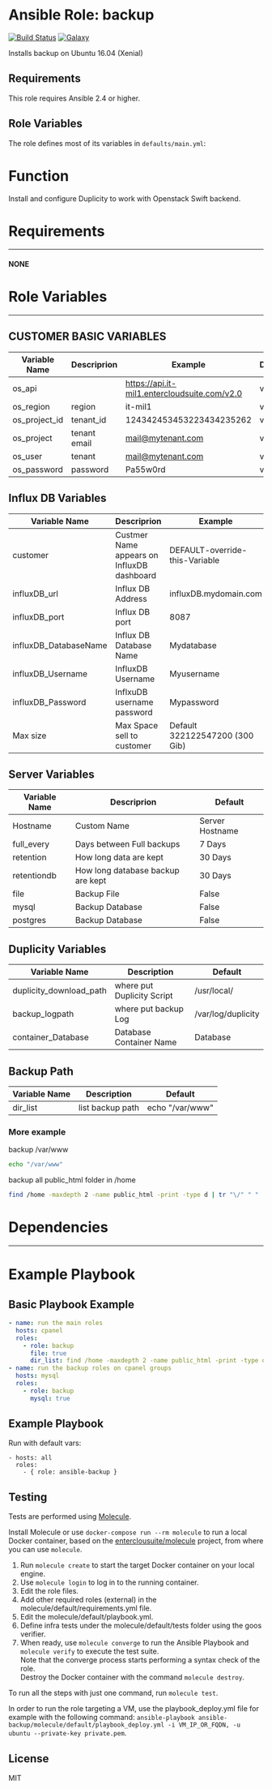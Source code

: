 Ansible Role: backup 
======================================

[![Build Status](https://travis-ci.org/entercloudsuite/ansible-backup.svg?branch=master)](https://travis-ci.org/entercloudsuite/ansible-backup)
[![Galaxy](https://img.shields.io/badge/galaxy-entercloudsuite.backup-blue.svg?style=flat-square)](https://galaxy.ansible.com/entercloudsuite/backup)  

Installs backup on Ubuntu 16.04 (Xenial)

## Requirements

This role requires Ansible 2.4 or higher.

## Role Variables

The role defines most of its variables in `defaults/main.yml`:
# Function
Install and configure Duplicity to work with Openstack Swift backend.
# Requirements
------------
#### NONE
# Role Variables
--------------
## CUSTOMER BASIC  VARIABLES


|Variable Name|Descriprion|Example|Default|
| ------ | ------ | ------  | ------ |
|os_api|<api url>|https://api.it-mil1.entercloudsuite.com/v2.0| void |
|os_region|region|it-mil1|void|
|os_project_id|tenant_id|124342453453223434235262|void |
|os_project|tenant email|mail@mytenant.com|void |
|os_user|tenant|mail@mytenant.com|void |
|os_password|password|Pa55w0rd|void |
## Influx DB Variables
|Variable Name|Descriprion|Example|
| ------ | ------ | ------  |
|customer|Custmer Name appears on InfluxDB dashboard |DEFAULT-override-this-Variable|
|influxDB_url|Influx DB Address | influxDB.mydomain.com|
|influxDB_port|Influx DB port| 8087|
|influxDB_DatabaseName|Influx DB Database Name | Mydatabase|
|influxDB_Username|InfluxDB Username | Myusername|
|influxDB_Password|InflxuDB username password| Mypassword|
|Max size|Max Space sell to customer|Default 322122547200 (300 Gib)|
## Server Variables
|Variable Name|Descriprion|Default|
| ------ | ------ | ------  |
|Hostname| Custom Name | Server Hostname|
|full_every|Days between Full backups|7 Days|
|retention|How long data are kept|30 Days|
|retentiondb|How long database backup are kept|30 Days|
|file|Backup File|False|
|mysql|Backup Database|False|
|postgres|Backup Database|False|

## Duplicity Variables
|Variable Name|Description|Default|
| ------ | ------ | ------  |
|duplicity_download_path|where put Duplicity Script|/usr/local/|
|backup_logpath|where put backup Log|/var/log/duplicity|
|container_Database|Database Container Name |Database|
## Backup Path 
|Variable Name|Description|Default|
| ------ | ------ | ------  |
|dir_list |list backup path|echo "/var/www" |

### More example

backup /var/www
```sh
echo "/var/www"
```
backup all public_html folder in /home
```sh
find /home -maxdepth 2 -name public_html -print -type d | tr "\/" " " | awk '{print "/"$1"/"$2}'
```

# Dependencies
------------

# Example Playbook
Basic Playbook Example
----------------
``` yml
- name: run the main roles
  hosts: cpanel
  roles:
    - role: backup
      file: true
      dir_list: find /home -maxdepth 2 -name public_html -print -type d | tr "\/" " " | awk '{print "/"$1"/"$2}'
- name: run the backup roles on cpanel groups
  hosts: mysql
  roles:
    - role: backup
      mysql: true
```


## Example Playbook

Run with default vars:

    - hosts: all
      roles:
        - { role: ansible-backup }

## Testing

Tests are performed using [Molecule](http://molecule.readthedocs.org/en/latest/).

Install Molecule or use `docker-compose run --rm molecule` to run a local Docker container, based on the [enterclousuite/molecule](https://hub.docker.com/r/fminzoni/molecule/) project, from where you can use `molecule`.

1. Run `molecule create` to start the target Docker container on your local engine.  
2. Use `molecule login` to log in to the running container.  
3. Edit the role files.  
4. Add other required roles (external) in the molecule/default/requirements.yml file.  
5. Edit the molecule/default/playbook.yml.  
6. Define infra tests under the molecule/default/tests folder using the goos verifier.  
7. When ready, use `molecule converge` to run the Ansible Playbook and `molecule verify` to execute the test suite.  
Note that the converge process starts performing a syntax check of the role.  
Destroy the Docker container with the command `molecule destroy`.   

To run all the steps with just one command, run `molecule test`. 

In order to run the role targeting a VM, use the playbook_deploy.yml file for example with the following command: `ansible-playbook ansible-backup/molecule/default/playbook_deploy.yml -i VM_IP_OR_FQDN, -u ubuntu --private-key private.pem`.  

## License

MIT
